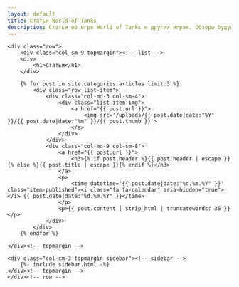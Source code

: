 ```yaml
---
layout: default
title: Статьи World of Tanks
description: Статьи об игре World of Tanks и других играх. Обзоры будущих обновлений WoT, анонс новых игр для ПК, обзоры новинок и прохождения игр...
---
```




<div class="container category-page">
	
    <div class="row">
        <div class="col-sm-9 topmargin"><!-- list -->
		<div>
			<h1>Статьи</h1>
		</div>	
		
		{% for post in site.categories.articles limit:3 %} 
			<div class="row list-item">
				<div class="col-md-3 col-sm-4">
					<div class="list-item-img">
						<a href="{{ post.url }}">
							<img src='/uploads/{{ post.date|date:"%Y" }}/{{ post.date|date:"%m" }}/{{ post.thumb }}'>
						</a>
					</div>
				</div>
				<div class="col-md-9 col-sm-8">
					<a href="{{ post.url }}">
						<h3>{% if post.header %}{{ post.header | escape }}{% else %}{{ post.title | escape }}{% endif %}</h3>
					</a>
					<p>
						<time datetime='{{ post.date|date:"%d.%m.%Y" }}' class="item-published"><i class="fa fa-calendar" aria-hidden="true"></i> {{ post.date|date:"%d.%m.%Y" }}</time>
					</p>
					<p>{{ post.content | strip_html | truncatewords: 35 }}</p>
				</div>
			</div>
		{% endfor %}
		
	</div><!-- topmargin -->
	    
	<div class="col-sm-3 topmargin sidebar"><!-- sidebar -->
		{%- include sidebar.html -%}
	</div><!-- topmargin -->
    </div><!-- row -->

</div><!-- container -->

